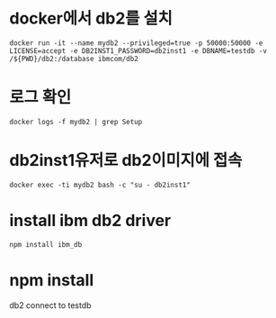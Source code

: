 # docker에서 db2를 설치

```
docker run -it --name mydb2 --privileged=true -p 50000:50000 -e LICENSE=accept -e DB2INST1_PASSWORD=db2inst1 -e DBNAME=testdb -v /${PWD}/db2:/database ibmcom/db2
```

# 로그 확인
```
docker logs -f mydb2 | grep Setup
```

# db2inst1유저로 db2이미지에 접속
```
docker exec -ti mydb2 bash -c "su - db2inst1"
```

# install ibm db2 driver
```
npm install ibm_db
```
# npm install
db2 connect to testdb

